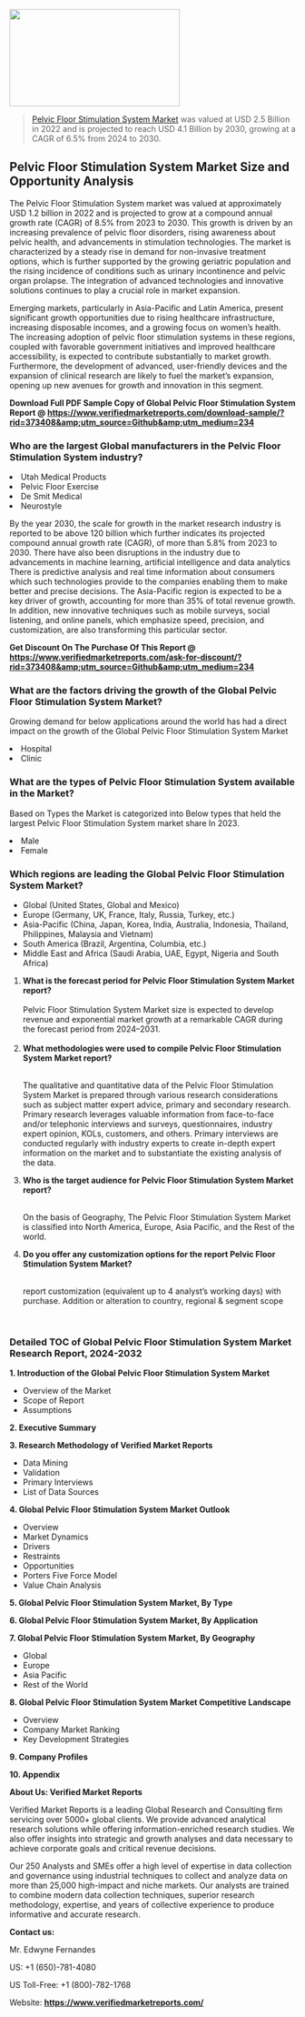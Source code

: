 
<img src="https://ffe5etoiles.com/wp-content/uploads/2024/12/MST1-300x171.png" alt="" width="300" height="171" class="alignnone size-medium wp-image-20088" /><blockquote><p><p><a href="https://www.verifiedmarketreports.com/download-sample/?rid=373408&utm_source=Github&utm_medium=234" target="_blank">Pelvic Floor Stimulation System Market</a> was valued at USD 2.5 Billion in 2022 and is projected to reach USD 4.1 Billion by 2030, growing at a CAGR of 6.5% from 2024 to 2030.</p></blockquote><p><h2>Pelvic Floor Stimulation System Market Size and Opportunity Analysis</h2><p>The Pelvic Floor Stimulation System market was valued at approximately USD 1.2 billion in 2022 and is projected to grow at a compound annual growth rate (CAGR) of 8.5% from 2023 to 2030. This growth is driven by an increasing prevalence of pelvic floor disorders, rising awareness about pelvic health, and advancements in stimulation technologies. The market is characterized by a steady rise in demand for non-invasive treatment options, which is further supported by the growing geriatric population and the rising incidence of conditions such as urinary incontinence and pelvic organ prolapse. The integration of advanced technologies and innovative solutions continues to play a crucial role in market expansion.</p><p>Emerging markets, particularly in Asia-Pacific and Latin America, present significant growth opportunities due to rising healthcare infrastructure, increasing disposable incomes, and a growing focus on women’s health. The increasing adoption of pelvic floor stimulation systems in these regions, coupled with favorable government initiatives and improved healthcare accessibility, is expected to contribute substantially to market growth. Furthermore, the development of advanced, user-friendly devices and the expansion of clinical research are likely to fuel the market’s expansion, opening up new avenues for growth and innovation in this segment.</p></p><p class=""><strong>Download Full PDF Sample Copy of Global Pelvic Floor Stimulation System Report @ <a href="https://www.verifiedmarketreports.com/download-sample/?rid=373408&amp;utm_source=Github&amp;utm_medium=234" target="_blank">https://www.verifiedmarketreports.com/download-sample/?rid=373408&amp;utm_source=Github&amp;utm_medium=234</a></strong></p><h3 id="" class="">Who are the largest Global manufacturers in the Pelvic Floor Stimulation System industry?</h3><p><li>Utah Medical Products</li><li> Pelvic Floor Exercise</li><li> De Smit Medical</li><li> Neurostyle</li></p><div class=""><div class="" dir="" data-message-author-role="" data-message-id="" data-message-model-slug=""><div class=""><div class=""><div class=""><div class="" dir="" data-message-author-role="" data-message-id="" data-message-model-slug=""><div class=""><div class=""><p>By the year 2030, the scale for growth in the market research industry is reported to be above 120 billion which further indicates its projected compound annual growth rate (CAGR), of more than 5.8% from 2023 to 2030. There have also been disruptions in the industry due to advancements in machine learning, artificial intelligence and data analytics There is predictive analysis and real time information about consumers which such technologies provide to the companies enabling them to make better and precise decisions. The Asia-Pacific region is expected to be a key driver of growth, accounting for more than 35% of total revenue growth. In addition, new innovative techniques such as mobile surveys, social listening, and online panels, which emphasize speed, precision, and customization, are also transforming this particular sector.</p><p><strong>Get Discount On The Purchase Of This Report @&nbsp; <a href="https://www.verifiedmarketreports.com/ask-for-discount/?rid=373408&amp;utm_source=Github&amp;utm_medium=234" target="_blank">https://www.verifiedmarketreports.com/ask-for-discount/?rid=373408&amp;utm_source=Github&amp;utm_medium=234</a></strong></p></div></div></div></div></div></div></div></div><h3 id="" class="">What are the factors driving the growth of the Global Pelvic Floor Stimulation System Market?</h3><p id="" class="">Growing demand for below applications around the world has had a direct impact on the growth of the Global Pelvic Floor Stimulation System Market</p><p id="" class=""><li>Hospital</li><li> Clinic</li></p><h3 id="" class="">What are the types of Pelvic Floor Stimulation System available in the Market?</h3><p id="" class="">Based on Types the Market is categorized into Below types that held the largest Pelvic Floor Stimulation System market share In 2023.</p><p id="" class=""><li>Male</li><li> Female</li></p><h3 id="" class="">Which regions are leading the Global Pelvic Floor Stimulation System Market?</h3><ul><li>Global (United States, Global and Mexico)</li><li>Europe (Germany, UK, France, Italy, Russia, Turkey, etc.)</li><li>Asia-Pacific (China, Japan, Korea, India, Australia, Indonesia, Thailand, Philippines, Malaysia and Vietnam)</li><li>South America (Brazil, Argentina, Columbia, etc.)</li><li>Middle East and Africa (Saudi Arabia, UAE, Egypt, Nigeria and South Africa)</li></ul><p><ol><li><strong>What is the forecast period for Pelvic Floor Stimulation System Market report?<br /></strong><br /><span data-sheets-root="1" data-sheets-value="{&quot;1&quot;:2,&quot;2&quot;:&quot;XXXX size is expected to develop revenue and exponential market growth at a remarkable CAGR during the forecast period from 2024&ndash;2030.&quot;}" data-sheets-userformat="{&quot;2&quot;:12674,&quot;4&quot;:{&quot;1&quot;:2,&quot;2&quot;:16776960},&quot;10&quot;:2,&quot;11&quot;:0,&quot;15&quot;:&quot;Arial&quot;,&quot;16&quot;:12}">Pelvic Floor Stimulation System Market size is expected to develop revenue and exponential market growth at a remarkable CAGR during the forecast period from 2024&ndash;2031.</span><br /><br /></li><li><strong>What methodologies were used to compile Pelvic Floor Stimulation System Market report?<br /><br /></strong><p>The qualitative and quantitative data of the&nbsp;Pelvic Floor Stimulation System Market is prepared through various research considerations such as subject matter expert advice, primary and secondary research. Primary research leverages valuable information from face-to-face and/or telephonic interviews and surveys, questionnaires, industry expert opinion, KOLs, customers, and others. Primary interviews are conducted regularly with industry experts to create in-depth expert information on the market and to substantiate the existing analysis of the data.&nbsp;</p></li><li><strong>Who is the target audience for Pelvic Floor Stimulation System Market report?<br /><br /></strong><p>On the basis of Geography, The&nbsp;Pelvic Floor Stimulation System Market is classified into North America, Europe, Asia Pacific, and the Rest of the world.</p></li><li><strong>Do you offer any customization options for the report Pelvic Floor Stimulation System Market?<br /><br /></strong><p>report customization (equivalent up to 4 analyst&rsquo;s working days) with purchase. Addition or alteration to country, regional &amp; segment scope</p><p>&nbsp;</p></li></ol></p><h3 id="" class="">Detailed TOC of Global Pelvic Floor Stimulation System Market Research Report, 2024-2032</h3><p id="" class=""><strong>1. Introduction of the Global Pelvic Floor Stimulation System Market</strong></p><ul><li>Overview of the Market</li><li>Scope of Report</li><li>Assumptions</li></ul><p id="" class=""><strong>2. Executive Summary</strong></p><p id="" class=""><strong>3. Research Methodology of&nbsp;Verified Market Reports</strong></p><ul><li>Data Mining</li><li>Validation</li><li>Primary Interviews</li><li>List of Data Sources</li></ul><p id="" class=""><strong>4. Global Pelvic Floor Stimulation System Market Outlook</strong></p><ul><li>Overview</li><li>Market Dynamics</li><li>Drivers</li><li>Restraints</li><li>Opportunities</li><li>Porters Five Force Model</li><li>Value Chain Analysis</li></ul><p id="" class=""><strong>5. Global Pelvic Floor Stimulation System Market, By&nbsp;Type</strong></p><p id="" class=""><strong>6. Global Pelvic Floor Stimulation System Market, By Application</strong></p><p id="" class=""><strong>7. Global Pelvic Floor Stimulation System Market, By Geography</strong></p><ul><li>Global</li><li>Europe</li><li>Asia Pacific</li><li>Rest of the World</li></ul><p id="" class=""><strong>8. Global Pelvic Floor Stimulation System Market Competitive Landscape</strong></p><ul><li>Overview</li><li>Company Market Ranking</li><li>Key Development Strategies</li></ul><p id="" class=""><strong>9. Company Profiles</strong></p><p id="" class=""><strong>10. Appendix</strong></p><p id="" class=""><strong>About Us: Verified Market Reports</strong></p><p id="" class="">Verified Market Reports is a leading Global Research and Consulting firm servicing over 5000+ global clients. We provide advanced analytical research solutions while offering information-enriched research studies. We also offer insights into strategic and growth analyses and data necessary to achieve corporate goals and critical revenue decisions.</p><p id="" class="">Our 250 Analysts and SMEs offer a high level of expertise in data collection and governance using industrial techniques to collect and analyze data on more than 25,000 high-impact and niche markets. Our analysts are trained to combine modern data collection techniques, superior research methodology, expertise, and years of collective experience to produce informative and accurate research.</p><p id="" class=""><strong>Contact us:</strong></p><p id="" class="">Mr. Edwyne Fernandes</p><p id="" class="">US: +1 (650)-781-4080</p><p id="" class="">US Toll-Free: +1 (800)-782-1768</p><p id="" class="">Website: <a target="" data-test-app-aware-link=""><strong>https://www.verifiedmarketreports.com/</strong></a></p>
